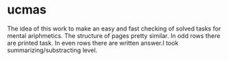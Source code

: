 # ucmas
The idea of this work to make an easy and fast checking of solved tasks for mental ariphmetics. The structure of pages pretty similar. In odd rows there are printed task. In even rows there are written answer.I took summarizing/substracting level. 
